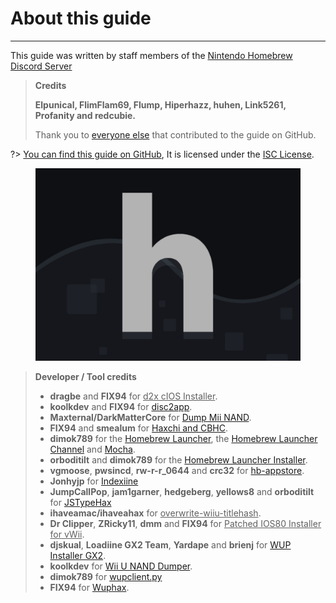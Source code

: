 # About this guide
---
This guide was written by staff members of the [Nintendo Homebrew Discord Server](https://discord.gg/C29hYvh)

> **Credits**
>
> **Elpunical, FlimFlam69, Flump, Hiperhazz, huhen, Link5261, Profanity and redcubie.**
>
> Thank you to [everyone else](https://github.com/nh-server/WiiUGuide/graphs/contributors) that contributed to the guide on GitHub.

?> [You can find this guide on GitHub](https://github.com/nh-server/WiiUGuide), It is licensed under the [ISC License](https://github.com/nh-server/WiiUGuide/blob/master/LICENSE.md).

<figure class="thumbnails">
    <img src="docs/assets/img/nh.jpg" alt="Nintendo Homebrew" title="Nintendo Homebrew">
</figure>

> **Developer / Tool credits**
> - **dragbe** and **FIX94** for <u>d2x cIOS Installer</u>.
> - **koolkdev** and **FIX94** for [disc2app](https://github.com/koolkdev/disc2app).
> - **Maxternal/DarkMatterCore** for [Dump Mii NAND](https://code.google.com/p/gbadev/).
> - **FIX94** and **smealum** for [Haxchi and CBHC](https://github.com/FIX94/haxchi).
> - **dimok789** for the [Homebrew Launcher](https://github.com/dimok789/homebrew_launcher), the [Homebrew Launcher Channel](https://github.com/dimok789/homebrew_launcher) and [Mocha](https://github.com/dimok789/mocha).
> - **orboditilt** and **dimok789** for the [Homebrew Launcher Installer](https://github.com/wiiu-env/homebrew_launcher_installer).
> - **vgmoose**, **pwsincd**, **rw-r-r_0644** and **crc32** for [hb-appstore](https://github.com/vgmoose/hb-appstore).
> - **Jonhyjp** for [Indexiine](https://gbatemp.net/threads/indexiine-load-cfw-during-boot-and-offline-without-a-vc-ds-title.553681/)
> - **JumpCallPop**, **jam1garner**, **hedgeberg**, **yellows8** and **orboditilt** for [JSTypeHax](https://github.com/wiiu-env/JsTypeHax)
> - **ihaveamac/ihaveahax** for <u>overwrite-wiiu-titlehash</u>.
> - **Dr Clipper**, **ZRicky11**, **dmm** and **FIX94** for <u>Patched IOS80 Installer for vWii</u>.
> - **djskual**, **Loadiine GX2 Team**, **Yardape** and **brienj** for [WUP Installer GX2](https://sourceforge.net/projects/wup-installer-gx2/).
> - **koolkdev** for [Wii U NAND Dumper](https://github.com/koolkdev/wiiu-nanddumper).
> - **dimok789** for [wupclient.py](https://github.com/dimok789/mocha/blob/master/ios_mcp/wupclient.py)
> - **FIX94** for [Wuphax](https://github.com/FIX94/wuphax).